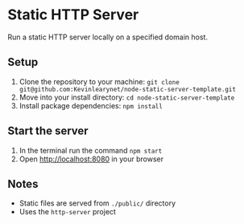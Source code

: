 # Static HTTP Server

Run a static HTTP server locally on a specified domain host. 

## Setup

1. Clone the repository to your machine: `git clone git@github.com:Kevinlearynet/node-static-server-template.git`
1. Move into your install directory: `cd node-static-server-template`
1. Install package dependencies: `npm install`

## Start the server

1. In the terminal run the command `npm start`
1. Open [http://localhost:8080](http://localhost:8080) in your browser

## Notes

* Static files are served from `./public/` directory
* Uses the `http-server` project